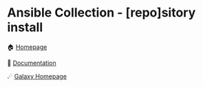 # Ansible Collection - [repo]sitory install

🏠 [Homepage](https://tlezotte.github.io/collection-repo_install/)

📖 [Documentation](https://tlezotte.github.io/collection-repo_install/)

☄ [Galaxy Homepage]()
